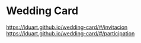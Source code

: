 # Wedding Card
https://iduart.github.io/wedding-card/#/invitacion
https://iduart.github.io/wedding-card/#/participation
